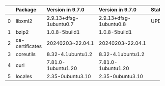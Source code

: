 <!-- markdown-link-check-disable -->

|    | Package         | Version in 9.7.0       | Version in 9.7.0       | Status   |
|---:|:----------------|:-----------------------|:-----------------------|:---------|
|  0 | libxml2         | 2.9.13+dfsg-1ubuntu0.7 | 2.9.13+dfsg-1ubuntu0.8 | UPDATED  |
|  1 | bzip2           | 1.0.8-5build1          | 1.0.8-5build1          |          |
|  2 | ca-certificates | 20240203~22.04.1       | 20240203~22.04.1       |          |
|  3 | coreutils       | 8.32-4.1ubuntu1.2      | 8.32-4.1ubuntu1.2      |          |
|  4 | curl            | 7.81.0-1ubuntu1.20     | 7.81.0-1ubuntu1.20     |          |
|  5 | locales         | 2.35-0ubuntu3.10       | 2.35-0ubuntu3.10       |          |